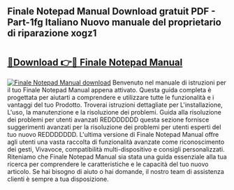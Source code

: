 ## Finale Notepad Manual Download gratuit PDF - Part-1fg Italiano Nuovo manuale del proprietario di riparazione xogz1

# <h2><a href="http://dfe8yk.blite.top/?on=Finale+Notepad+Manual">🔗Download 👉🔴 Finale Notepad Manual</a></h2>

[![Finale Notepad Manual download](https://i.imgur.com/lujVjoI.png)](http://dfe8yk.blite.top/?on=Finale+Notepad+Manual)
Benvenuto nel manuale di istruzioni per il tuo Finale Notepad Manual appena attivato. Questa guida completa è progettata per aiutarti a comprendere e utilizzare tutte le funzionalità e i vantaggi del tuo Prodotto. Troverai istruzioni dettagliate per L'installazione, L'uso, la manutenzione e la risoluzione dei problemi. Guida alla risoluzione dei problemi per utenti avanzati REDDDDDDD questa sezione fornisce suggerimenti avanzati per la risoluzione dei problemi per utenti esperti del tuo nuovo REDDDDDDD. L'ultima versione di Finale Notepad Manual offre agli utenti una vasta raccolta di funzionalità avanzate come riconoscimento dei gesti, Vivavoce, compatibilità multi-dispositivo e consigli personalizzati. Riteniamo che Finale Notepad Manual sia stata una guida essenziale alla tua ricerca per comprendere le caratteristiche e le capacità del tuo nuovo articolo. Se hai bisogno di aiuto o hai domande, il nostro team di assistenza clienti è sempre a tua disposizione.
